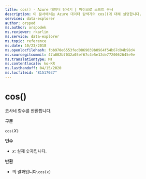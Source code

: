 ```yaml
---
title: cos() - Azure 데이터 탐색기 | 마이크로 소프트 문서
description: 이 문서에서는 Azure 데이터 탐색기의 cos()에 대해 설명합니다.
services: data-explorer
author: orspod
ms.author: orspodek
ms.reviewer: rkarlin
ms.service: data-explorer
ms.topic: reference
ms.date: 10/23/2018
ms.openlocfilehash: fbb970e6553fed0869039b0964f54b67d04b98d4
ms.sourcegitcommit: 47a002b7032a05ef67c4e5e12de7720062645e9e
ms.translationtype: MT
ms.contentlocale: ko-KR
ms.lasthandoff: 04/15/2020
ms.locfileid: "81517037"
---
```

# <a name="cos"></a>cos()

코사네 함수를 반환합니다.

**구문**

`cos(`*Ⅹ*`)`

**인수**

* *x*: 실제 숫자입니다.

**반환**

* 의 결과입니다.`cos(x)`